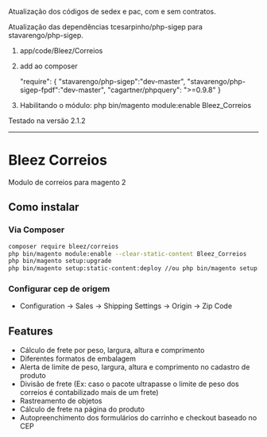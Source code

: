 Atualização dos códigos de sedex e pac, com e sem contratos. 

Atualização das dependências tcesarpinho/php-sigep para stavarengo/php-sigep.

1. app/code/Bleez/Correios

2. add ao composer

    "require": {
        "stavarengo/php-sigep":"dev-master",
        "stavarengo/php-sigep-fpdf":"dev-master",
        "cagartner/phpquery": ">=0.9.8"
    }

3. Habilitando o módulo: php bin/magento module:enable Bleez_Correios   

Testado na versão 2.1.2

------

# Bleez Correios

Modulo de correios para magento 2

## Como instalar

### Via Composer

```sh
composer require bleez/correios
php bin/magento module:enable --clear-static-content Bleez_Correios
php bin/magento setup:upgrade
php bin/magento setup:static-content:deploy //ou php bin/magento setup:static-content:deploy pt_BR
```

### Configurar cep de origem

* Configuration -> Sales -> Shipping Settings -> Origin -> Zip Code

## Features

* Cálculo de frete por peso, largura, altura e comprimento
* Diferentes formatos de embalagem
* Alerta de limite de peso, largura, altura e comprimento no cadastro de produto
* Divisão de frete (Ex: caso o pacote ultrapasse o limite de peso dos correios é contabilizado mais de um frete)
* Rastreamento de objetos
* Cálculo de frete na página do produto
* Autopreenchimento dos formulários do carrinho e checkout baseado no CEP
